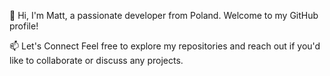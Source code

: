 👋 Hi, I'm Matt, a passionate developer from Poland. Welcome to my GitHub profile!

📫 Let's Connect
Feel free to explore my repositories and reach out if you'd like to collaborate or discuss any projects.

